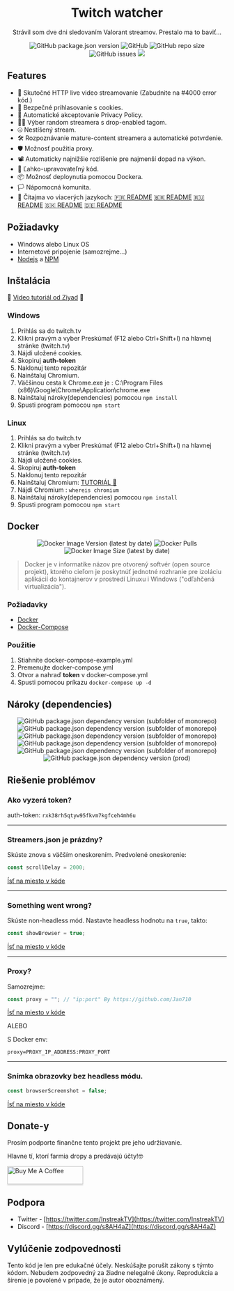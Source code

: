 


<h1 align="center">Twitch watcher</h1>
<p align="center"> Strávil som dve dni sledovaním Valorant streamov. Prestalo ma to baviť...</p>
<p align="center">
<img alt="GitHub package.json version" src="https://img.shields.io/github/package-json/v/InstreakTV/twitch-watcher"> <img alt="GitHub" src="https://img.shields.io/github/repo-size/InstreakTV/twitch-watcher"> <img alt="GitHub repo size" src="https://img.shields.io/github/license/InstreakTV/twitch-watcher"> <img alt="GitHub issues" src="https://img.shields.io/github/issues/InstreakTV/twitch-watcher"> <a href="https://asciinema.org/a/rob4Rh1EG4XFVfN4XWK67JSnf" target="_blank"><img src="https://asciinema.org/a/rob4Rh1EG4XFVfN4XWK67JSnf.svg" /></a>
</p>

## Features
- 🎥 Skutočné HTTP live video streamovanie (Zabudnite na #4000 error kód.)
- 🔐 Bezpečné prihlasovanie s cookies.
- 📜 Automatické akceptovanie Privacy Policy.
- 👨‍💻 Výber random streamera s drop-enabled tagom.
- 🤐 Nestíšený stream.
- 🛠 Rozpoznávanie mature-content streamera a automatické potvrdenie.
- 🛡 Možnosť použitia proxy.
- 📽 Automaticky najnižšie rozlíšenie pre najmenší dopad na výkon.
- 🧰 Ľahko-upravovateľný kód.
- 📦 Možnosť deploynutia pomocou Dockera.
- 🏳️ Nápomocná komunita.
- 💬 Čítajma vo viacerých jazykoch: [🇫🇷 README](https://github.com/InstreakTV/twitch-watcher/blob/languages/README_FR.md) [🇧🇷 README](https://github.com/InstreakTV/twitch-watcher/blob/languages/README_PT.md) [🇷🇺 README](https://github.com/InstreakTV/twitch-watcher/blob/languages/README_RU.md) [🇸🇰 README](https://github.com/InstreakTV/twitch-watcher/blob/languages/README_SK.md) [🇩🇪 README](https://github.com/InstreakTV/twitch-watcher/blob/languages/README_DE.md)

## Požiadavky

 - Windows alebo Linux OS
 - Internetové pripojenie (samozrejme...)
 - [Nodejs](https://nodejs.org/en/download/) a [NPM](https://www.npmjs.com/get-npm)
 
## Inštalácia
🎥 [Video tutoriál od Ziyad](https://youtu.be/bwzv7wT44Ds) 🎥
### Windows
1. Prihlás sa do twitch.tv
2. Klikni pravým a vyber Preskúmať (F12 alebo Ctrl+Shift+I) na hlavnej stránke (twitch.tv)
3. Nájdi uložené cookies.
4. Skopiruj **auth-token**
5. Naklonuj tento repozitár
6. Nainštaluj Chromium.
7. Väčšinou cesta k Chrome.exe je : C:\\Program Files (x86)\\Google\\Chrome\\Application\\chrome.exe
8. Nainštaluj nároky(dependencies) pomocou `npm install`
9. Spusti program pomocou `npm start`
### Linux
1. Prihlás sa do twitch.tv
2. Klikni pravým a vyber Preskúmať (F12 alebo Ctrl+Shift+I) na hlavnej stránke (twitch.tv)
3. Nájdi uložené cookies.
4. Skopiruj **auth-token**
5. Naklonuj tento repozitár
6. Nainštaluj Chromium: [TUTORIÁL 🤗](https://www.addictivetips.com/ubuntu-linux-tips/install-chromium-on-linux/)
7. Nájdi Chromium : `whereis chromium`
8. Nainštaluj nároky(dependencies) pomocou `npm install`
9. Spusti program pomocou `npm start`

## Docker
<p align="center">
<img alt="Docker Image Version (latest by date)" src="https://img.shields.io/docker/v/d3vm/valorant-watcher"> <img alt="Docker Pulls" src="https://img.shields.io/docker/pulls/d3vm/valorant-watcher"> <img alt="Docker Image Size (latest by date)" src="https://img.shields.io/docker/image-size/d3vm/valorant-watcher">
</p>


>Docker je v informatike názov pre otvorený softvér (open source projekt), ktorého cieľom je poskytnúť jednotné rozhranie pre izoláciu aplikácií do kontajnerov v prostredí Linuxu i Windows ("odľahčená virtualizácia").
### Požiadavky
- [Docker](https://docs.docker.com/get-docker/)
- [Docker-Compose](https://docs.docker.com/compose/install/)

### Použitie
1. Stiahnite docker-compose-example.yml
2. Premenujte docker-compose.yml
3. Otvor a nahraď **token** v docker-compose.yml
4. Spusti pomocou príkazu `docker-compose up -d`
## Nároky (dependencies)
<p align="center">
<img alt="GitHub package.json dependency version (subfolder of monorepo)" src="https://img.shields.io/github/package-json/dependency-version/InstreakTV/twitch-watcher/puppeteer-core"> <img alt="GitHub package.json dependency version (subfolder of monorepo)" src="https://img.shields.io/github/package-json/dependency-version/InstreakTV/twitch-watcher/cheerio"> <img alt="GitHub package.json dependency version (subfolder of monorepo)" src="https://img.shields.io/github/package-json/dependency-version/InstreakTV/twitch-watcher/inquirer"> <img alt="GitHub package.json dependency version (subfolder of monorepo)" src="https://img.shields.io/github/package-json/dependency-version/InstreakTV/twitch-watcher/dotenv"> <img alt="GitHub package.json dependency version (subfolder of monorepo)" src="https://img.shields.io/github/package-json/dependency-version/InstreakTV/twitch-watcher/dayjs"> <img alt="GitHub package.json dependency version (prod)" src="https://img.shields.io/github/package-json/dependency-version/InstreakTV/twitch-watcher/tree-kill">
</p>

## Riešenie problémov

### Ako vyzerá token?
auth-token: `rxk38rh5qtyw95fkvm7kgfceh4mh6u`
___


### Streamers.json je prázdny?

Skúste znova s väčším oneskorením.
Predvolené oneskorenie:
```javascript
const scrollDelay = 2000;
```
[Ísť na miesto v kóde](https://github.com/InstreakTV/twitch-watcher/blob/12dce8065423861971b7088563ad936b2dcc2559/app.js#L15)
___
### Something went wrong?
Skúste non-headless mód. Nastavte headless hodnotu na `true`, takto:
```javascript
const showBrowser = true;
```
[Ísť na miesto v kóde](https://github.com/InstreakTV/twitch-watcher/blob/12dce8065423861971b7088563ad936b2dcc2559/app.js#L24)
___
### Proxy?

Samozrejme:
```javascript
const proxy = ""; // "ip:port" By https://github.com/Jan710
```
[Ísť na miesto v kóde](https://github.com/InstreakTV/twitch-watcher/blob/12dce8065423861971b7088563ad936b2dcc2559/app.js#L25)    

ALEBO

S Docker env:
```
proxy=PROXY_IP_ADDRESS:PROXY_PORT
```
___
### Snímka obrazovky bez headless módu.
```javascript
const browserScreenshot = false;
```
[Ísť na miesto v kóde](https://github.com/InstreakTV/twitch-watcher/blob/12dce8065423861971b7088563ad936b2dcc2559/app.js#L27)

## Donate-y
Prosím podporte finančne tento projekt pre jeho udržiavanie.

Hlavne tí, ktorí farmia dropy a predávajú účty!🤓  

<a href="https://www.buymeacoffee.com/D3v" target="_blank"><img src="https://www.buymeacoffee.com/assets/img/custom_images/orange_img.png" alt="Buy Me A Coffee" style="height: 41px !important;width: 174px !important;box-shadow: 0px 3px 2px 0px rgba(190, 190, 190, 0.5) !important;-webkit-box-shadow: 0px 3px 2px 0px rgba(190, 190, 190, 0.5) !important;" ></a>


## Podpora
 - Twitter - [https://twitter.com/InstreakTV](https://twitter.com/InstreakTV)
 - Discord - [https://discord.gg/s8AH4aZ](https://discord.gg/s8AH4aZ)

## Vylúčenie zodpovednosti
Tento kód je len pre edukačné účely.
Neskúšajte porušit zákony s týmto kódom.
Nebudem zodpovedný za žiadne nelegalné úkony.
Reprodukcia a šírenie je povolené v prípade, že je autor oboznámený.
